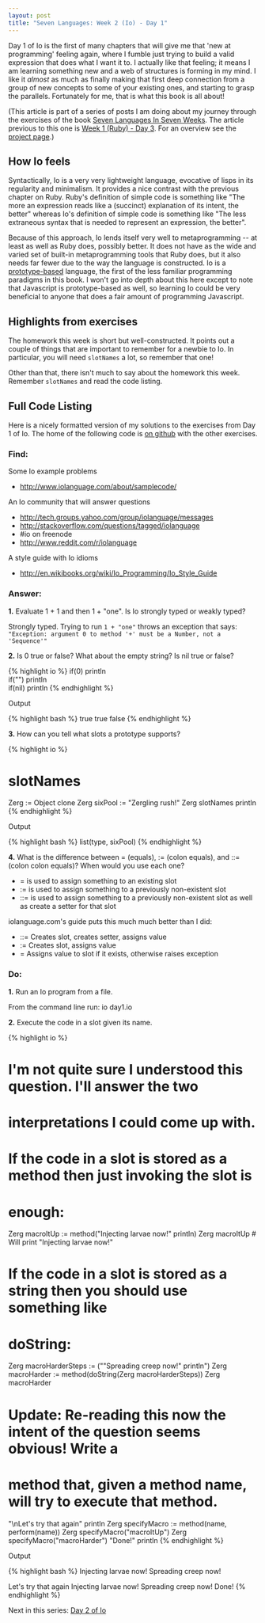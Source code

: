 ```yaml
---
layout: post
title: "Seven Languages: Week 2 (Io) - Day 1"
---
```


Day 1 of Io is the first of many chapters that will give me that 'new at
programming' feeling again, where I fumble just trying to build a valid
expression that does what I want it to. I actually like that feeling; it means I
am learning something new and a web of structures is forming in my
mind. I like it _almost_ as much as finally making that first deep
connection from a group of new concepts to some of your existing ones, and
starting to grasp the parallels. Fortunately for me, that is what this book is all
about!

<div class="interjection"><p>
(This article is part of a series of posts I am doing about my journey through the exercises of the book <a href="http://pragprog.com/book/btlang/seven-languages-in-seven-weeks">Seven Languages In Seven Weeks</a>. The article previous to this one is <a href="/blog/2011/12/15/seven-languages-week-1-day-3/">Week 1 (Ruby) - Day 3</a>. For an overview see the <a href="/projects/seven-languages-in-seven-weeks/">project page</a>.)
</p></div>

How Io feels
---
Syntactically, Io is a very very lightweight language, evocative of lisps in its
regularity and minimalism. It provides a nice contrast with the previous chapter
on Ruby. Ruby's definition of simple code is something like "The more an
expression reads like a (succinct) explanation of its intent, the better"
whereas Io's definition of simple code is something like "The less extraneous
syntax that is needed to represent an expression, the better". 

Because of this approach, Io lends itself very well to metaprogramming -- at
least as well as Ruby does, possibly better. It does not have as the wide and
varied set of built-in metaprogramming tools that Ruby does, but it also needs
far fewer due to the way the language is constructed. Io is a
[prototype-based](http://en.wikipedia.org/wiki/Prototype-based_programming)
language, the first of the less familiar programming paradigms in this book. I won't
go into depth about this here except to note that Javascript is prototype-based
as well, so learning Io could be very beneficial to anyone that does a fair
amount of programming Javascript.

Highlights from exercises
---
The homework this week is short but well-constructed. It points out a couple of
things that are important to remember for a newbie to Io. In particular, you
will need `slotNames` a lot, so remember that one!

Other than that, there isn't much to say about the homework this week. Remember
`slotNames` and read the code listing.

Full Code Listing
---

Here is a nicely formatted version of my solutions to the exercises from Day 1 of Io. The home of the following code is [on github](https://github.com/nickknw/seven-languages-in-seven-weeks/blob/master/week-2-io/day1.io) with the other exercises.  

<div id="formatted_solutions">

<h3>Find:</h3>

<div class="question">Some Io example problems</div>

<ul>
<li><a href="http://www.iolanguage.com/about/samplecode/">http://www.iolanguage.com/about/samplecode/</a></li>
</ul>

<div class="question">An Io community that will answer questions</div>

<ul>
<li><a href="http://tech.groups.yahoo.com/group/iolanguage/messages">http://tech.groups.yahoo.com/group/iolanguage/messages</a></li>
<li><a href="http://stackoverflow.com/questions/tagged/iolanguage">http://stackoverflow.com/questions/tagged/iolanguage</a></li>
<li>#io on freenode</li>
<li><a href="http://www.reddit.com/r/iolanguage">http://www.reddit.com/r/iolanguage</a></li>
</ul>

<div class="question">A style guide with Io idioms</div>

<ul>
<li><a href="http://en.wikibooks.org/wiki/Io_Programming/Io_Style_Guide">http://en.wikibooks.org/wiki/Io_Programming/Io_Style_Guide</a></li>
</ul>

<h3>Answer:</h3>

<div class="question"><b>1.</b> Evaluate 1 + 1 and then 1 + "one". Is Io strongly typed or weakly
typed?</div>

<p>
Strongly typed. Trying to run <code>1 + "one"</code> throws an exception that says:
<code>"Exception: argument 0 to method '+' must be a Number, not a 'Sequence'"</code>
</p>
  
<div class="question"><b>2.</b> Is 0 true or false? What about the empty string? Is nil true or
false?</div>

{% highlight io %}
if(0) println   
if("") println  
if(nil) println 
{% endhighlight %}

<div class="tiny_title">Output</div>

{% highlight bash %}
true
true
false
{% endhighlight %}

<div class="question"><b>3.</b> How can you tell what slots a prototype supports?</div>

{% highlight io %}
# <prototype> slotNames

Zerg := Object clone
Zerg sixPool := "Zergling rush!"
Zerg slotNames println 
{% endhighlight %}

<div class="tiny_title">Output</div>

{% highlight bash %}
list(type, sixPool)
{% endhighlight %}

<div class="question"><b>4.</b> What is the difference between = (equals), := (colon equals), and ::= (colon colon equals)? When would you use each one?</div>

<ul>
<li>=     is used to assign something to an existing slot</li>
<li>:=    is used to assign something to a previously non-existent slot</li>
<li>::=   is used to assign something to a previously non-existent slot as well as create a setter for that slot</li>
</ul>
  
  <p>iolanguage.com's guide puts this much much better than I did:</p>

<ul>
<li>::= 	Creates slot, creates setter, assigns value</li>
<li>:= 	Creates slot, assigns value</li>
<li>= 	Assigns value to slot if it exists, otherwise raises exception </li>
</ul>


<h3>Do:</h3>

<div class="question"><b>1.</b> Run an Io program from a file.</div>

<p> From the command line run: io day1.io</p>

<div class="question"><b>2.</b> Execute the code in a slot given its name.</div>

{% highlight io %}
# I'm not quite sure I understood this question. I'll answer the two
# interpretations I could come up with.

# If the code in a slot is stored as a method then just invoking the slot is
# enough:

Zerg macroItUp := method("Injecting larvae now!" println)
Zerg macroItUp # Will print "Injecting larvae now!"

# If the code in a slot is stored as a string then you should use something like
# doString:

Zerg macroHarderSteps := ("\"Spreading creep now!\" println")
Zerg macroHarder := method(doString(Zerg macroHarderSteps))
Zerg macroHarder

# Update: Re-reading this now the intent of the question seems obvious! Write a
# method that, given a method name, will try to execute that method.
"\nLet's try that again" println
Zerg specifyMacro := method(name, perform(name))
Zerg specifyMacro("macroItUp")
Zerg specifyMacro("macroHarder")
"Done!" println
{% endhighlight %}

<div class="tiny_title">Output</div>

{% highlight bash %}
Injecting larvae now!
Spreading creep now!

Let's try that again
Injecting larvae now!
Spreading creep now!
Done!
{% endhighlight %}

</div>

Next in this series: [Day 2 of Io](/blog/2012/01/11/seven-languages-week-2-day-2/)
